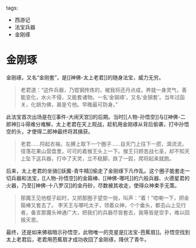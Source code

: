 tags:
  - 西游记
  - 法宝兵器
  - 金刚琢

# 金刚琢

金刚琢，又名“金刚套”，是[[神佛-太上老君]]的随身法宝，威力无穷。

> 老君道：“这件兵器，乃锟钢抟炼的，被我将还丹点成，养就一身灵气，善能变化，水火不侵，又能套诸物。一名‘金钢琢’，又名‘金钢套’。当年过函关，化胡为佛，甚是亏他。早晚最可防身。”

此法宝首次出场是在[[事件-大闹天宫]]的后期。当时[[人物-孙悟空]]与[[神佛-二郎神]]斗得难分难解，太上老君在天上观战，趁机用金刚琢从背后偷袭，打中孙悟空的头，才使得二郎神最终将其擒获。

> 老君……捋起衣袖，左膊上取下一个圈子……自天门上往下一掼，滴流流，径落花果山营盘里，可可的着猴王头上一下。猴王只顾苦战七圣，却不知天上坠下这兵器，打中了天灵，立不稳脚，跌了一跤，爬将起来就跑。

后来，太上老君的坐骑[[妖魔-青牛精]]偷走了金刚琢下凡作乱。这个圈子能套走一切兵器和法宝，[[人物-孙悟空]]的金箍棒、[[神佛-哪吒]]的六般兵器、火德星君的火器，乃至[[神佛-十八罗汉]]的金丹砂，尽数被其收走，使得众神束手无策。

> 那魔王见他棍子起时，又把那圈子望空一抛，叫声：“着！”唿喇一下，把金箍棒又套去了。
> 李天王与哪吒太子，领着众神，个个垂头，都去山上见行者，备言那魔头神通广大，把我们的兵器尽皆套去，我等皆是空手，难以回报天恩。

最终，还是如来佛祖暗示孙悟空，此物唯一的克星是[[法宝-芭蕉扇]]。孙悟空找到太上老君后，老君用芭蕉扇才成功收回了金刚琢，降伏了青牛。
